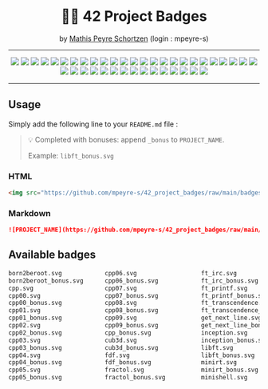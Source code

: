 <div align="center">
  <h1>🧑‍🎓 42 Project Badges</h1>
  <span>by <a href="https://github.com/mpeyre-s">Mathis Peyre Schortzen</a> (login : mpeyre-s)</span>
</div>

---

<div align="center">
<img src="https://github.com/mpeyre-s/42_project_badges/raw/main/badges/born2beroot.svg"/>
<img src="https://github.com/mpeyre-s/42_project_badges/raw/main/badges/born2beroot_bonus.svg"/>
<img src="https://github.com/mpeyre-s/42_project_badges/raw/main/badges/cpp.svg"/>
<img src="https://github.com/mpeyre-s/42_project_badges/raw/main/badges/cpp_bonus.svg"/>
<img src="https://github.com/mpeyre-s/42_project_badges/raw/main/badges/cub3d.svg"/>
<img src="https://github.com/mpeyre-s/42_project_badges/raw/main/badges/cub3d_bonus.svg"/>
<img src="https://github.com/mpeyre-s/42_project_badges/raw/main/badges/fdf.svg"/>
<img src="https://github.com/mpeyre-s/42_project_badges/raw/main/badges/fdf_bonus.svg"/>
<img src="https://github.com/mpeyre-s/42_project_badges/raw/main/badges/fractol.svg"/>
<img src="https://github.com/mpeyre-s/42_project_badges/raw/main/badges/fractol_bonus.svg"/>
<img src="https://github.com/mpeyre-s/42_project_badges/raw/main/badges/ft_irc.svg"/>
<img src="https://github.com/mpeyre-s/42_project_badges/raw/main/badges/ft_irc_bonus.svg"/>
<img src="https://github.com/mpeyre-s/42_project_badges/raw/main/badges/ft_printf.svg"/>
<img src="https://github.com/mpeyre-s/42_project_badges/raw/main/badges/ft_printf_bonus.svg"/>
<img src="https://github.com/mpeyre-s/42_project_badges/raw/main/badges/ft_transcendence.svg"/>
<img src="https://github.com/mpeyre-s/42_project_badges/raw/main/badges/ft_transcendence_bonus.svg"/>
<img src="https://github.com/mpeyre-s/42_project_badges/raw/main/badges/get_next_line.svg"/>
<img src="https://github.com/mpeyre-s/42_project_badges/raw/main/badges/get_next_line_bonus.svg"/>
<img src="https://github.com/mpeyre-s/42_project_badges/raw/main/badges/inception.svg"/>
<img src="https://github.com/mpeyre-s/42_project_badges/raw/main/badges/inception_bonus.svg"/>
<img src="https://github.com/mpeyre-s/42_project_badges/raw/main/badges/libft.svg"/>
<img src="https://github.com/mpeyre-s/42_project_badges/raw/main/badges/libft_bonus.svg"/>
<img src="https://github.com/mpeyre-s/42_project_badges/raw/main/badges/minirt.svg"/>
<img src="https://github.com/mpeyre-s/42_project_badges/raw/main/badges/minirt_bonus.svg"/>
<img src="https://github.com/mpeyre-s/42_project_badges/raw/main/badges/minishell.svg"/>
<img src="https://github.com/mpeyre-s/42_project_badges/raw/main/badges/minishell_bonus.svg"/>
<img src="https://github.com/mpeyre-s/42_project_badges/raw/main/badges/minitalk.svg"/>
<img src="https://github.com/mpeyre-s/42_project_badges/raw/main/badges/minitalk_bonus.svg"/>
<img src="https://github.com/mpeyre-s/42_project_badges/raw/main/badges/netpractice.svg"/>
<img src="https://github.com/mpeyre-s/42_project_badges/raw/main/badges/netpractice_bonus.svg"/>
<img src="https://github.com/mpeyre-s/42_project_badges/raw/main/badges/philosophers.svg"/>
<img src="https://github.com/mpeyre-s/42_project_badges/raw/main/badges/philosophers_bonus.svg"/>
<img src="https://github.com/mpeyre-s/42_project_badges/raw/main/badges/pipex.svg"/>
<img src="https://github.com/mpeyre-s/42_project_badges/raw/main/badges/pipex_bonus.svg"/>
<img src="https://github.com/mpeyre-s/42_project_badges/raw/main/badges/push_swap.svg"/>
<img src="https://github.com/mpeyre-s/42_project_badges/raw/main/badges/push_swap_bonus.svg"/>
<img src="https://github.com/mpeyre-s/42_project_badges/raw/main/badges/so_long.svg"/>
<img src="https://github.com/mpeyre-s/42_project_badges/raw/main/badges/so_long_bonus.svg"/>
<img src="https://github.com/mpeyre-s/42_project_badges/raw/main/badges/webserv.svg"/>
<img src="https://github.com/mpeyre-s/42_project_badges/raw/main/badges/webserv_bonus.svg"/>
</div>

---

## Usage

Simply add the following line to your `README.md` file :
> 💡 Completed with bonuses: append `_bonus` to `PROJECT_NAME`.
>
> Example: `libft_bonus.svg`

### HTML
```html
<img src="https://github.com/mpeyre-s/42_project_badges/raw/main/badges/PROJECT_NAME.svg"/>
```
### Markdown

```md
![PROJECT_NAME](https://github.com/mpeyre-s/42_project_badges/raw/main/badges/PROJECT_NAME.svg)
```



## Available badges

```bash
born2beroot.svg            cpp06.svg                  ft_irc.svg                 minishell_bonus.svg
born2beroot_bonus.svg      cpp06_bonus.svg            ft_irc_bonus.svg           minitalk.svg
cpp.svg                    cpp07.svg                  ft_printf.svg              minitalk_bonus.svg
cpp00.svg                  cpp07_bonus.svg            ft_printf_bonus.svg        netpractice.svg
cpp00_bonus.svg            cpp08.svg                  ft_transcendence.svg       netpractice_bonus.svg
cpp01.svg                  cpp08_bonus.svg            ft_transcendence_bonus.svg philosophers.svg
cpp01_bonus.svg            cpp09.svg                  get_next_line.svg          philosophers_bonus.svg
cpp02.svg                  cpp09_bonus.svg            get_next_line_bonus.svg    pipex.svg
cpp02_bonus.svg            cpp_bonus.svg              inception.svg              pipex_bonus.svg
cpp03.svg                  cub3d.svg                  inception_bonus.svg        push_swap.svg
cpp03_bonus.svg            cub3d_bonus.svg            libft.svg                  push_swap_bonus.svg
cpp04.svg                  fdf.svg                    libft_bonus.svg            so_long.svg
cpp04_bonus.svg            fdf_bonus.svg              minirt.svg                 so_long_bonus.svg
cpp05.svg                  fractol.svg                minirt_bonus.svg           webserv.svg
cpp05_bonus.svg            fractol_bonus.svg          minishell.svg              webserv_bonus.svg
```


